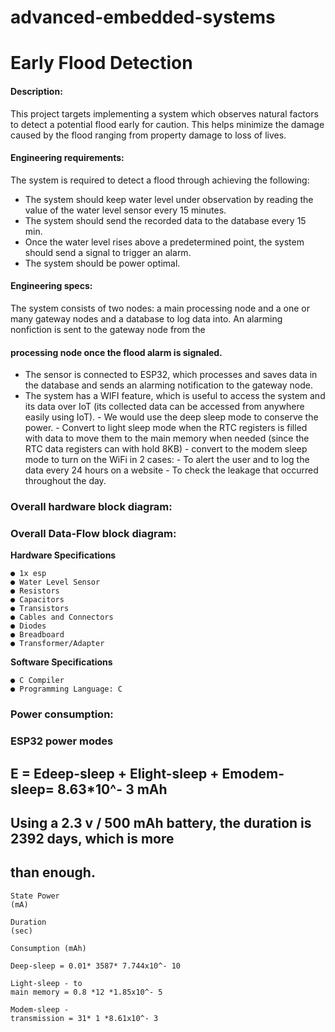 # advanced-embedded-systems
# Early Flood Detection

#### Description:

This project targets implementing a system which observes natural factors to detect a potential
flood early for caution. This helps minimize the damage caused by the flood ranging from
property damage to loss of lives.

#### Engineering requirements:

The system is required to detect a flood through achieving the following:

- The system should keep water level under observation by reading the value of the water
    level sensor every 15 minutes.
- The system should send the recorded data to the database every 15 min.
- Once the water level rises above a predetermined point, the system should send a signal
    to trigger an alarm.
- The system should be power optimal.

#### Engineering specs:

The system consists of two nodes: a main processing node and a one or many gateway nodes
and a database to log data into. An alarming nonfiction is sent to the gateway node from the

#### processing node once the flood alarm is signaled.

- The sensor is connected to ESP32, which processes and saves data in the database and
    sends an alarming notification to the gateway node.
- The system has a WIFI feature, which is useful to access the system and its data over IoT
    (its collected data can be accessed from anywhere easily using IoT).
       - We would use the deep sleep mode to conserve the power.
       - Convert to light sleep mode when the RTC registers is filled with data to move
          them to the main memory when needed (since the RTC data registers can with
          hold 8KB)
       - convert to the modem sleep mode to turn on the WiFi in 2 cases:
          - To alert the user and to log the data every 24 hours on a website
          - To check the leakage that occurred throughout the day.


### Overall hardware block diagram:

### Overall Data-Flow block diagram:


**Hardware Specifications**

```
● 1x esp
● Water Level Sensor
● Resistors
● Capacitors
● Transistors
● Cables and Connectors
● Diodes
● Breadboard
● Transformer/Adapter
```
**Software Specifications**

```
● C Compiler
● Programming Language: C
```
### Power consumption:

### ESP32 power modes


## E = Edeep-sleep + Elight-sleep + Emodem-sleep= 8.63*10^- 3 mAh

## Using a 2.3 v / 500 mAh battery, the duration is 2392 days, which is more

## than enough.

```
State Power
(mA)
```
```
Duration
(sec)
```
```
Consumption (mAh)
```
```
Deep-sleep = 0.01* 3587* 7.744x10^- 10
```
```
Light-sleep - to
main memory = 0.8 *12 *1.85x10^- 5
```
```
Modem-sleep -
transmission = 31* 1 *8.61x10^- 3
```

